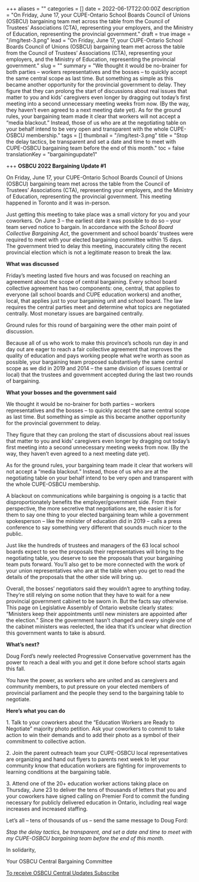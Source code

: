+++
aliases = ""
categories = []
date = 2022-06-17T22:00:00Z
description = "On Friday, June 17, your CUPE-Ontario School Boards Council of Unions (OSBCU) bargaining team met across the table from the Council of Trustees’ Associations (CTA), representing your employers, and the Ministry of Education, representing the provincial government."
draft = true
image = "/img/test-3.png"
lead = "On Friday, June 17, your CUPE-Ontario School Boards Council of Unions (OSBCU) bargaining team met across the table from the Council of Trustees’ Associations (CTA), representing your employers, and the Ministry of Education, representing the provincial government."
slug = ""
summary = "We thought it would be no-brainer for both parties – workers representatives and the bosses – to quickly accept the same central scope as last time. But something as simple as this became another opportunity for the provincial government to delay.  They figure that they can prolong the start of discussions about real issues that matter to you and kids’ caregivers even longer by dragging out today’s first meeting into a second unnecessary meeting weeks from now. (By the way, they haven’t even agreed to a next meeting date yet).  As for the ground rules, your bargaining team made it clear that workers will not accept a “media blackout.” Instead, those of us who are at the negotiating table on your behalf intend to be very open and transparent with the whole CUPE-OSBCU membership."
tags = []
thumbnail = "/img/test-3.png"
title = "Stop the delay tactics, be transparent and set a date and time to meet with CUPE-OSBCU bargaining team before the end of this month."
toc = false
translationKey = "bargainingupdate1"

+++
**OSBCU 2022 Bargaining Update #1**

On Friday, June 17, your CUPE-Ontario School Boards Council of Unions (OSBCU) bargaining team met across the table from the Council of Trustees’ Associations (CTA), representing your employers, and the Ministry of Education, representing the provincial government. This meeting happened in Toronto and it was in-person.

Just getting this meeting to take place was a small victory for you and your coworkers. On June 3 – the earliest date it was possible to do so – your team served notice to bargain. In accordance with the _School Board Collective Bargaining Act_, the government and school boards’ trustees were required to meet with your elected bargaining committee within 15 days. The government tried to delay this meeting, inaccurately citing the recent provincial election which is not a legitimate reason to break the law.

**What was discussed**

Friday’s meeting lasted five hours and was focused on reaching an agreement about the scope of central bargaining. Every school board collective agreement has two components: one, central, that applies to everyone (all school boards and CUPE education workers) and another, local, that applies just to your bargaining unit and school board. The law requires the central parties meet and determine what topics are negotiated centrally. Most monetary issues are bargained centrally.

Ground rules for this round of bargaining were the other main point of discussion.

Because all of us who work to make this province’s schools run day in and day out are eager to reach a fair collective agreement that improves the quality of education and pays working people what we’re worth as soon as possible, your bargaining team proposed substantively the same central scope as we did in 2019 and 2014 – the same division of issues (central or local) that the trustees and government accepted during the last two rounds of bargaining.

**What your bosses and the government said**

We thought it would be no-brainer for both parties – workers representatives and the bosses – to quickly accept the same central scope as last time. But something as simple as this became another opportunity for the provincial government to delay.

They figure that they can prolong the start of discussions about real issues that matter to you and kids’ caregivers even longer by dragging out today’s first meeting into a second unnecessary meeting weeks from now. (By the way, they haven’t even agreed to a next meeting date yet).

As for the ground rules, your bargaining team made it clear that workers will not accept a “media blackout.” Instead, those of us who are at the negotiating table on your behalf intend to be very open and transparent with the whole CUPE-OSBCU membership.

A blackout on communications while bargaining is ongoing is a tactic that disproportionately benefits the employer/government side. From their perspective, the more secretive that negotiations are, the easier it is for them to say one thing to your elected bargaining team while a government spokesperson – like the minister of education did in 2019 – calls a press conference to say something very different that sounds much nicer to the public.

Just like the hundreds of trustees and managers of the 63 local school boards expect to see the proposals their representatives will bring to the negotiating table, you deserve to see the proposals that your bargaining team puts forward. You’ll also get to be more connected with the work of your union representatives who are at the table when you get to read the details of the proposals that the other side will bring up.

Overall, the bosses’ negotiators said they wouldn’t agree to anything today. They’re still relying on some notion that they have to wait for a new provincial government cabinet to be sworn in. But the facts say otherwise. This page on Legislative Assembly of Ontario website clearly states: “Ministers keep their appointments until new ministers are appointed after the election.” Since the government hasn’t changed and every single one of the cabinet ministers was reelected, the idea that it’s unclear what direction this government wants to take is absurd.

**What’s next?**

Doug Ford’s newly reelected Progressive Conservative government has the power to reach a deal with you and get it done before school starts again this fall.

You have the power, as workers who are united and as caregivers and community members, to put pressure on your elected members of provincial parliament and the people they send to the bargaining table to negotiate.

**Here’s what you can do**

1\. Talk to your coworkers about the “Education Workers are Ready to Negotiate” majority photo petition. Ask your coworkers to commit to take action to win their demands and to add their photo as a symbol of their commitment to collective action.

2\. Join the parent outreach team your CUPE-OSBCU local representatives are organizing and hand out flyers to parents next week to let your community know that education workers are fighting for improvements to learning conditions at the bargaining table.

3\. Attend one of the 20+ education worker actions taking place on Thursday, June 23 to deliver the tens of thousands of letters that you and your coworkers have signed calling on Premier Ford to commit the funding necessary for publicly delivered education in Ontario, including real wage increases and increased staffing.

Let’s all – tens of thousands of us – send the same message to Doug Ford:

_Stop the delay tactics, be transparent, and set a date and time to meet with my CUPE-OSBCU bargaining team before the end of this month._

In solidarity,

Your OSBCU Central Bargaining Committee

[To receive OSBCU Central Updates Subscribe](http://eepurl.com/h2OnuD "To receive OSBCU Central Updates directly to your mailbox Subscribe")